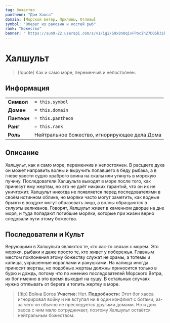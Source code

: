 ```yaml
---
tag: божество
pantheon: "Дом Хаоса"
domain: [Морской ветер, Приливы, Отливы]
symbol: "Оберег из раковин и костей рыб"
rank: "Божество"
banner: " https://sun9-22.userapi.com/s/v1/ig2/S9x8n0qivFPocih27D0Sk31kofNBrOdECmu5XZkBhdWyXK2GSeMUu0x7g79RNXgdeFVKOfuQJ9_AVZIer-sSjSZZ.jpg?quality=96&as=32x32,48x48,72x72,108x108,160x160,240x240,360x360,480x480,540x540,640x640,720x720,1024x1024&from=bu&cs=1024x0 "
---
```


# Халшульт
> [!quote] Как и само море, переменчив и непостоянен.

<div class="column-container">
<div class="column-left">

## Информация

| | |
|---|---|
| **Символ** | `= this.symbol` |
| **Домен** | `= this.domain` |
| **Пантеон** | `= this.pantheon` |
| **Ранг** | `= this.rank` |
| **Роль** | Нейтральное божество, игнорирующее дела Дома |

## Описание

Халшульт, как и само море, переменчив и непостоянен. В расцвете духа он может направить волны и выручить попавшего в беду рыбака, а в гневе увести судно храброго воина на скалы или утянуть в морскую пучину. Последователи Халшульта выходят в море после того, как принесут ему жертвы, но это не даёт никаких гарантий, что он их не уничтожит. Халшульт никогда не появляется перед последователями в своём истинном облике, но моряки часто могут заметить, как водные брызги в воздухе могут образовать лицо, а волны обращаются в силуэты великанов. Говорят, Халшульт живет в каменном дворце на дне моря, и туда попадают погибшие моряки, которые при жизни верно следовали пути этому божества.

## Последователи и Культ

Верующими в Халшульта являются те, кто как-то связан с морем. Это моряки, рыбаки и даже просто те, кто живет у побережья. Главным местом поклонения этому божеству служат не храмы, а тотемы и капища, украшенные кораллами и ракушками. На капища иногда приносят жертвы, но подобные жертвы должны приносится только в бурю и дождь, потому что по мнению последователей Морского Ветра, их бог именно в это время выходит на сушу. В остальных случаях нужно отплывать от берега и топить жертву в море.

</div>
<div class="column-right">

> [!tip] Война Богов
> **Участие:** Нет.
> **Подробности:** Этот бог хаоса игнорировал войну и не вступал ни в один конфликт с богами, из-за чего он обычно не преследуется другими домами. Но и дом хаоса с ним мало сотрудничает, поэтому Халшульт остаётся нейтральным божеством.



</div>
</div>